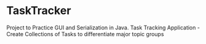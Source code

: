 # TaskTracker
Project to Practice GUI and Serialization in Java.
Task Tracking Application
  -Create Collections of Tasks to differentiate major topic groups
 
